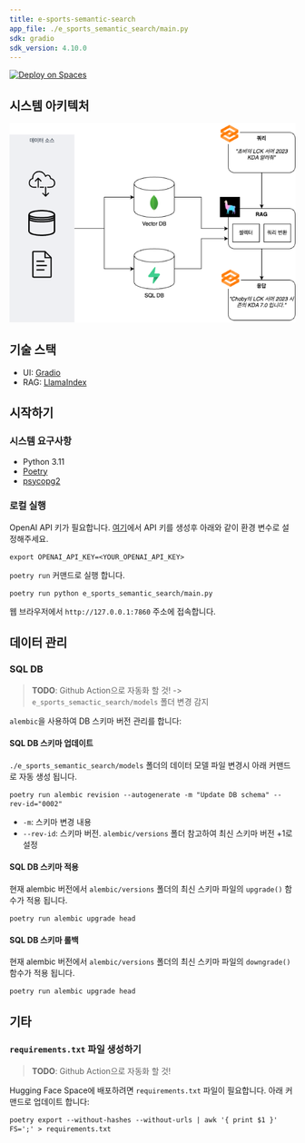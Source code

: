 ```yaml
---
title: e-sports-semantic-search
app_file: ./e_sports_semantic_search/main.py
sdk: gradio
sdk_version: 4.10.0
---
```


[![Deploy on Spaces](https://huggingface.co/datasets/huggingface/badges/resolve/main/deploy-on-spaces-md.svg)](https://huggingface.co/spaces/taehun-dev/e-sports-semantic-search)

## 시스템 아키텍처

![아미켁처](./architecture.png)

## 기술 스택

- UI: [Gradio](https://www.gradio.app)
- RAG: [LlamaIndex](https://www.llamaindex.ai)

## 시작하기

### 시스템 요구사항

- Python 3.11
- [Poetry](https://python-poetry.org/)
- [psycopg2](https://gist.github.com/prakashanantha/f957e6a9a193ac1bd8bf)

### 로컬 실행

OpenAI API 키가 필요합니다. [여기](https://platform.openai.com/api-keys)에서 API 키를 생성후 아래와 같이 환경 변수로 설정해주세요.

```shell
export OPENAI_API_KEY=<YOUR_OPENAI_API_KEY>
```

`poetry run` 커맨드로 실행 합니다.

```shell
poetry run python e_sports_semantic_search/main.py
```

웹 브라우저에서 `http://127.0.0.1:7860` 주소에 접속합니다.

## 데이터 관리

### SQL DB

> **TODO**: Github Action으로 자동화 할 것! -> `e_sports_semactic_search/models` 폴더 변경 감지

`alembic`을 사용하여 DB 스키마 버전 관리를 합니다:

#### SQL DB 스키마 업데이트

`./e_sports_semantic_search/models` 폴더의 데이터 모델 파일 변경시 아래 커맨드로 자동 생성 됩니다.

```shell
poetry run alembic revision --autogenerate -m "Update DB schema" --rev-id="0002"
```

- `-m`: 스키마 변경 내용
- `--rev-id`: 스키마 버전. `alembic/versions` 폴더 참고하여 최신 스키마 버전 +1로 설정

#### SQL DB 스키마 적용

현재 alembic 버전에서 `alembic/versions` 폴더의 최신 스키마 파일의 `upgrade()` 함수가 적용 됩니다.

```shell
poetry run alembic upgrade head
```

#### SQL DB 스키마 롤백

현재 alembic 버전에서 `alembic/versions` 폴더의 최신 스키마 파일의 `downgrade()` 함수가 적용 됩니다.

```shell
poetry run alembic upgrade head
```

## 기타

### `requirements.txt` 파일 생성하기

> **TODO**: Github Action으로 자동화 할 것!

Hugging Face Space에 배포하려면 `requirements.txt` 파일이 필요합니다. 아래 커맨드로 업데이트 합니다:

```shell
poetry export --without-hashes --without-urls | awk '{ print $1 }' FS=';' > requirements.txt
```
